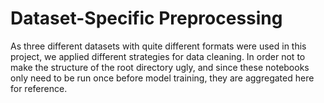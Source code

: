 # Dataset-Specific Preprocessing

As three different datasets with quite different formats were used in this project, we applied different strategies for data cleaning. In order not to make the structure of the root directory ugly, and since these notebooks only need to be run once before model training, they are aggregated here for reference.